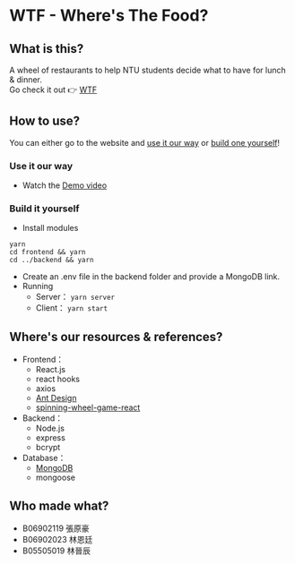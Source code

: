 # WTF - Where's The Food?

## What is this?
A wheel of restaurants to help NTU students decide what to have for lunch & dinner.  
Go check it out 👉 [WTF](https://lin9999.github.io/Wheel-of-Restaurants/)

## How to use?
You can either go to the website and [use it our way](#use-it-our-way) or [build one yourself](#build-it-yourself)!

### Use it our way
+ Watch the [Demo video](https://www.youtube.com/watch?v=sO03RFtJH7E)

### Build it yourself
+ Install modules
```
yarn   
cd frontend && yarn
cd ../backend && yarn
```
+ Create an .env file in the backend folder and provide a MongoDB link.
+ Running
    + Server： ```yarn server```
    + Client： ```yarn start```

## Where's our resources & references?
+ Frontend：
    + React.js
    + react hooks
    + axios
    + [Ant Design](https://ant.design/components/overview/)
    + [spinning-wheel-game-react](https://github.com/hadriengerard/spinning-wheel-game-react/tree/master/)
+ Backend：
    + Node.js
    + express
    + bcrypt
+ Database： 
    + [MongoDB](https://www.mongodb.com/1)
    + mongoose

## Who made what?
+ B06902119   張原豪
+ B06902023   林恩廷
+ B05505019   林晉辰
